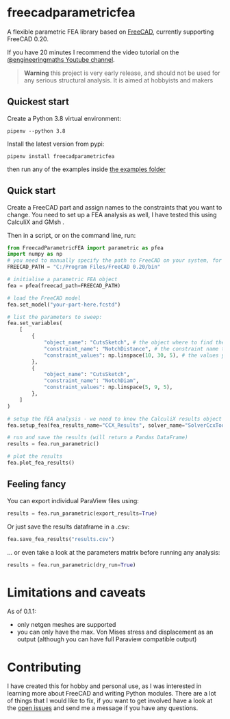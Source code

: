 # freecadparametricfea

 A flexible parametric FEA library based on [FreeCAD](https://www.freecadweb.org/), currently supporting FreeCAD 0.20. 
 
 If you have 20 minutes I recommend the video tutorial on the [@engineeringmaths Youtube channel](https://www.youtube.com/watch?v=cwtgB4KpdJo).

> **Warning**
> this project is very early release, and should not be used for any serious structural analysis. It is aimed at hobbyists and makers

## Quickest start
Create a Python 3.8 virtual environment:

`pipenv --python 3.8`

Install the latest version from pypi:

`pipenv install freecadparametricfea`

then run any of the examples inside [the examples folder](examples/)

## Quick start

Create a FreeCAD part and assign names to the constraints that you want to change. You need to set up a FEA analysis as well, I have tested this using CalculiX and GMsh .

Then in a script, or on the command line, run:

```python
from FreecadParametricFEA import parametric as pfea
import numpy as np
# you need to manually specify the path to FreeCAD on your system, for now:
FREECAD_PATH = "C:/Program Files/FreeCAD 0.20/bin"

# initialise a parametric FEA object
fea = pfea(freecad_path=FREECAD_PATH)

# load the FreeCAD model
fea.set_model("your-part-here.fcstd")

# list the parameters to sweep:
fea.set_variables(
    [
        {
            "object_name": "CutsSketch", # the object where to find the constraint
            "constraint_name": "NotchDistance", # the constraint name that you assigned 
            "constraint_values": np.linspace(10, 30, 5), # the values you want to check
        },
        {
            "object_name": "CutsSketch",
            "constraint_name": "NotchDiam",
            "constraint_values": np.linspace(5, 9, 5),
        },
    ]
)

# setup the FEA analysis - we need to know the CalculiX results object and the solver name
fea.setup_fea(fea_results_name="CCX_Results", solver_name="SolverCcxTools")

# run and save the results (will return a Pandas DataFrame)
results = fea.run_parametric()

# plot the results
fea.plot_fea_results()
```

## Feeling fancy

You can export individual ParaView files using:

```python
results = fea.run_parametric(export_results=True)
```

Or just save the results dataframe in a .csv:

```python
fea.save_fea_results("results.csv")
```

... or even take a look at the parameters matrix before running any analysis:

```python
results = fea.run_parametric(dry_run=True)
```

# Limitations and caveats

As of 0.1.1:
 * only netgen meshes are supported
 * you can only have the max. Von Mises stress and displacement as an output (although you can have full Paraview compatible output)

# Contributing
I have created this for hobby and personal use, as I was interested in learning more about FreeCAD and writing Python modules. There are a lot of things that I would like to fix, if you want to get involved have a look at the [open issues](https://github.com/da-crivelli/freecad-parametric-fea/issues/) and send me a message if you have any questions.


